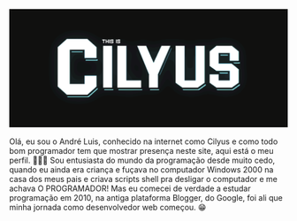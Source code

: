 <img src="https://raw.githubusercontent.com/Cilyus/Cilyus/main/img/1.gif" />
<div style="display: inline-block">
    <p align="left">
        Olá, eu sou o André Luis, conhecido na internet como Cilyus e como todo bom programador tem que mostrar presença
        neste site, aqui está o meu perfil. 👨🏻‍💻 Sou entusiasta do mundo da programação desde muito cedo, quando eu
        ainda era criança e fuçava no computador Windows 2000 na casa dos meus pais e criava scripts shell pra desligar
        o computador e me achava O PROGRAMADOR! Mas eu comecei de verdade a estudar programação em 2010, na antiga
        plataforma Blogger, do Google, foi ali que minha jornada como desenvolvedor web começou. 😁
    </p>
</div>

